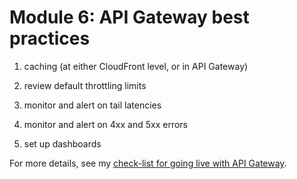 # Module 6: API Gateway best practices

1. caching (at either CloudFront level, or in API Gateway)

2. review default throttling limits

3. monitor and alert on tail latencies

4. monitor and alert on 4xx and 5xx errors

5. set up dashboards

For more details, see my [check-list for going live with API Gateway](https://theburningmonk.com/2019/11/check-list-for-going-live-with-api-gateway-and-lambda/).
